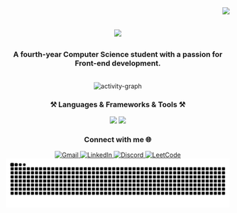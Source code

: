 <img align="right" src="https://visitor-badge.laobi.icu/badge?page_id=muhamadd9.muhamadd9" />

<h1 align="center">
    <img src="https://readme-typing-svg.herokuapp.com/?font=Righteous&size=35&center=true&vCenter=true&width=500&height=70&duration=4000&lines=Hi+There!+👋;+I'm+Muhamad+Ramadan!;" />
</h1>

<h3 align="center">A fourth-year Computer Science student with a passion for Front-end development.</h3>

<br/>
<div align="center">
  <img src="https://github-readme-activity-graph.vercel.app/graph?username=muhamadd9&area=true&hide_border=true&theme=react-dark" height="200" alt="activity-graph" />
  </div>

<h3 align="center">⚒️ Languages & Frameworks & Tools ⚒️</h3>
<div align="center">
    <img src="https://skillicons.dev/icons?i=html,css,bootstrap,vscode,figma,git,github" />
    <img src="https://skillicons.dev/icons?i=react,tailwind,nodejs,python,javascript,typescript,npm,mongodb,nextjs" /><br>
</div>


<h3 align="center">Connect with me 🌐</h3>
<div align="center"> 
  <a href="mailto:mhmdramadan.192@gmail.com">
    <img src="https://img.shields.io/badge/Gmail-333333?style=for-the-badge&logo=gmail&logoColor=red" alt="Gmail" />
  </a>
  <a href="https://www.linkedin.com/in/muhamadd9/" target="_blank">
    <img src="https://img.shields.io/badge/LinkedIn-0077B5?style=for-the-badge&logo=linkedin&logoColor=white" alt="LinkedIn" />
  </a>
  <a href="https://discord.com/users/muhamadd9" target="_blank">
    <img src="https://img.shields.io/badge/Discord-5865F2?style=for-the-badge&logo=discord&logoColor=white" alt="Discord" />
  </a>
  <a href="https://leetcode.com/muhamadd9_/" target="_blank">
    <img src="https://img.shields.io/badge/LeetCode-FFA116?style=for-the-badge&logo=leetcode&logoColor=white" alt="LeetCode" />
  </a>
</div>

<div align="center">
  <img alt="snake eating my contributions" src="https://raw.githubusercontent.com/muhamadd9/muhamadd9/output/github-contribution-grid-snake.svg" />
</div>
